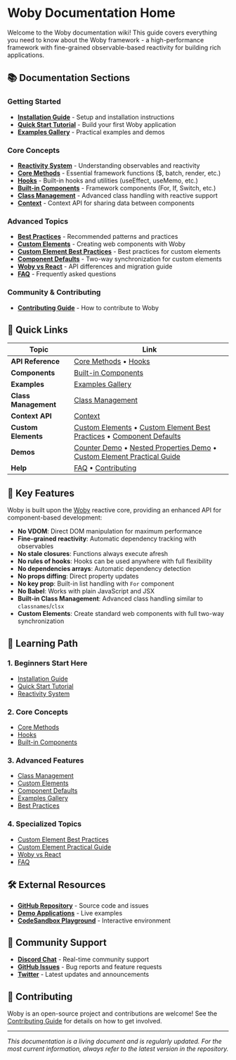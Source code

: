 # Woby Documentation Home

Welcome to the Woby documentation wiki! This guide covers everything you need to know about the Woby framework - a high-performance framework with fine-grained observable-based reactivity for building rich applications.

## 📚 Documentation Sections

### Getting Started
- **[Installation Guide](./Installation.md)** - Setup and installation instructions
- **[Quick Start Tutorial](./Quick-Start.md)** - Build your first Woby application
- **[Examples Gallery](./Examples.md)** - Practical examples and demos

### Core Concepts
- **[Reactivity System](./Reactivity-System.md)** - Understanding observables and reactivity
- **[Core Methods](./Core-Methods.md)** - Essential framework functions ($, batch, render, etc.)
- **[Hooks](./Hooks.md)** - Built-in hooks and utilities (useEffect, useMemo, etc.)
- **[Built-in Components](./Built-in-Components.md)** - Framework components (For, If, Switch, etc.)
- **[Class Management](./Class-Management.md)** - Advanced class handling with reactive support
- **[Context](./Context.md)** - Context API for sharing data between components

### Advanced Topics
- **[Best Practices](./Best-Practices.md)** - Recommended patterns and practices
- **[Custom Elements](./CUSTOM_ELEMENTS.md)** - Creating web components with Woby
- **[Custom Element Best Practices](./Custom-Element-Best-Practices.md)** - Best practices for custom elements
- **[Component Defaults](./CUSTOM_ELEMENTS.md#component-defaults-and-two-way-synchronization)** - Two-way synchronization for custom elements
- **[Woby vs React](./Woby-vs-React.md)** - API differences and migration guide
- **[FAQ](./FAQ.md)** - Frequently asked questions

### Community & Contributing
- **[Contributing Guide](./Contributing.md)** - How to contribute to Woby

## 🚀 Quick Links

| Topic | Link |
|-------|------|
| **API Reference** | [Core Methods](./Core-Methods.md) • [Hooks](./Hooks.md) |
| **Components** | [Built-in Components](./Built-in-Components.md) |
| **Examples** | [Examples Gallery](./Examples.md) |
| **Class Management** | [Class Management](./Class-Management.md) |
| **Context API** | [Context](./Context.md) |
| **Custom Elements** | [Custom Elements](./CUSTOM_ELEMENTS.md) • [Custom Element Best Practices](./Custom-Element-Best-Practices.md) • [Component Defaults](./CUSTOM_ELEMENTS.md#component-defaults-and-two-way-synchronization) |
| **Demos** | [Counter Demo](./demos/Counter-Demo.md) • [Nested Properties Demo](./demos/Nested-Properties-Demo.md) • [Custom Element Practical Guide](./demos/Custom-Element-Practical-Guide.md) |
| **Help** | [FAQ](./FAQ.md) • [Contributing](./Contributing.md) |

## 🎯 Key Features

Woby is built upon the [Woby](https://github.com/wobyjs/woby) reactive core, providing an enhanced API for component-based development:

- **No VDOM**: Direct DOM manipulation for maximum performance
- **Fine-grained reactivity**: Automatic dependency tracking with observables
- **No stale closures**: Functions always execute afresh
- **No rules of hooks**: Hooks can be used anywhere with full flexibility
- **No dependencies arrays**: Automatic dependency detection
- **No props diffing**: Direct property updates
- **No key prop**: Built-in list handling with `For` component
- **No Babel**: Works with plain JavaScript and JSX
- **Built-in Class Management**: Advanced class handling similar to `classnames`/`clsx`
- **Custom Elements**: Create standard web components with full two-way synchronization

## 📖 Learning Path

### 1. **Beginners Start Here**
- [Installation Guide](./Installation.md)
- [Quick Start Tutorial](./Quick-Start.md)
- [Reactivity System](./Reactivity-System.md)

### 2. **Core Concepts**
- [Core Methods](./Core-Methods.md)
- [Hooks](./Hooks.md)
- [Built-in Components](./Built-in-Components.md)

### 3. **Advanced Features**
- [Class Management](./Class-Management.md)
- [Custom Elements](./CUSTOM_ELEMENTS.md)
- [Component Defaults](./CUSTOM_ELEMENTS.md#component-defaults-and-two-way-synchronization)
- [Examples Gallery](./Examples.md)
- [Best Practices](./Best-Practices.md)

### 4. **Specialized Topics**
- [Custom Element Best Practices](./Custom-Element-Best-Practices.md)
- [Custom Element Practical Guide](./demos/Custom-Element-Practical-Guide.md)
- [Woby vs React](./Woby-vs-React.md)
- [FAQ](./FAQ.md)

## 🛠️ External Resources

- **[GitHub Repository](https://github.com/wobyjs/woby)** - Source code and issues
- **[Demo Applications](https://github.com/wobyjs/demo)** - Live examples
- **[CodeSandbox Playground](https://codesandbox.io/s/playground-7w2pxg)** - Interactive environment

## 🤝 Community Support

- **[Discord Chat](https://discord.gg/E6pK7VpnjC)** - Real-time community support
- **[GitHub Issues](https://github.com/wobyjs/woby/issues)** - Bug reports and feature requests
- **[Twitter](https://twitter.com/wobyjs)** - Latest updates and announcements

## 📝 Contributing

Woby is an open-source project and contributions are welcome! See the [Contributing Guide](./Contributing.md) for details on how to get involved.

---

*This documentation is a living document and is regularly updated. For the most current information, always refer to the latest version in the repository.*